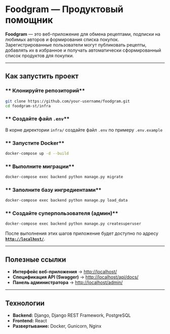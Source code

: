 # **Foodgram — Продуктовый помощник**

**Foodgram** — это веб-приложение для обмена рецептами, подписки на любимых авторов и формирования списка покупок.
Зарегистрированные пользователи могут публиковать рецепты, добавлять их в избранное и получать автоматически сформированный список продуктов для покупки.

---

##  **Как запустить проект**

### ** Клонируйте репозиторий**
```sh
git clone https://github.com/your-username/foodgram.git
cd foodgram-st/infra
```

### ** Создайте файл `.env`**
В корне директории `infra/` создайте файл `.env` по примеру `.env.example`

### ** Запустите Docker**
```sh
docker-compose up -d --build
```

### ** Выполните миграции**
```sh
docker-compose exec backend python manage.py migrate
```

### ** Заполните базу ингредиентами**
```sh
docker-compose exec backend python manage.py load_data
```

### ** Создайте суперпользователя (админ)**
```sh
docker-compose exec backend python manage.py createsuperuser
```

После выполнения этих шагов приложение будет доступно по адресу **[`http://localhost/`](http://localhost/)**.

---

## **Полезные ссылки**

- **Интерфейс веб-приложения** → [http://localhost/](http://localhost/)
- **Спецификация API (Swagger)** → [http://localhost/api/docs/](http://localhost/api/docs/)
- **Панель администратора** → [http://localhost/admin/](http://localhost/admin/)

---

## **Технологии**
- **Backend:** Django, Django REST Framework, PostgreSQL
- **Frontend:** React
- **Развертывание:** Docker, Gunicorn, Nginx
